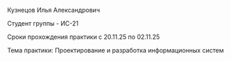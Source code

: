 Кузнецов Илья Александрович

Студент группы - ИС-21

Сроки прохождения практики с 20.11.25 по 02.11.25

Тема практики: Проектирование и разработка информационных систем
